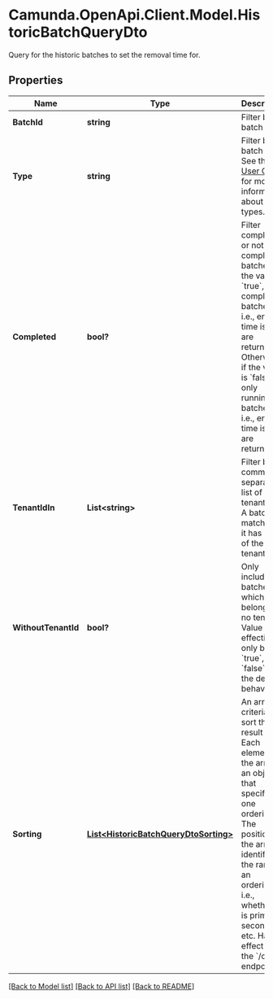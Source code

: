# Camunda.OpenApi.Client.Model.HistoricBatchQueryDto
Query for the historic batches to set the removal time for.

## Properties

Name | Type | Description | Notes
------------ | ------------- | ------------- | -------------
**BatchId** | **string** | Filter by batch id. | [optional] 
**Type** | **string** | Filter by batch type. See the [User Guide](https://docs.camunda.org/manual/7.16/user-guide/process-engine/batch/#creating-a-batch) for more information about batch types. | [optional] 
**Completed** | **bool?** |  Filter completed or not completed batches. If the value is &#x60;true&#x60;, only completed batches, i.e., end time is set, are returned. Otherwise, if the value is &#x60;false&#x60;, only running batches, i.e., end time is null, are returned. | [optional] 
**TenantIdIn** | **List&lt;string&gt;** | Filter by a comma-separated list of tenant ids. A batch matches if it has one of the given tenant ids. | [optional] 
**WithoutTenantId** | **bool?** | Only include batches which belong to no tenant. Value can effectively only be &#x60;true&#x60;, as &#x60;false&#x60; is the default behavior. | [optional] 
**Sorting** | [**List&lt;HistoricBatchQueryDtoSorting&gt;**](HistoricBatchQueryDtoSorting.md) | An array of criteria to sort the result by. Each element of the array is                        an object that specifies one ordering. The position in the array                        identifies the rank of an ordering, i.e., whether it is primary, secondary,                        etc. Has no effect for the &#x60;/count&#x60; endpoint | [optional] 

[[Back to Model list]](../README.md#documentation-for-models) [[Back to API list]](../README.md#documentation-for-api-endpoints) [[Back to README]](../README.md)

